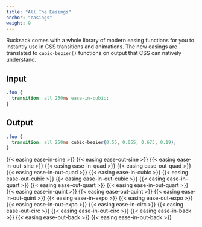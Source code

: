 ```yaml
---
title: "All The Easings"
anchor: "easings"
weight: 9
---
```

Rucksack comes with a whole library of modern easing functions for you to instantly use in CSS transitions and animations. The new easings are translated to `cubic-bezier()` functions on output that CSS can natively understand.

## Input
```css
.foo {
  transition: all 250ms ease-in-cubic;
}
```
## Output
```css
.foo {
  transition: all 250ms cubic-bezier(0.55, 0.055, 0.675, 0.19);
}
```

<div>
  {{< easing ease-in-sine >}}
  {{< easing ease-out-sine >}}
  {{< easing ease-in-out-sine >}}
  {{< easing ease-in-quad >}}
  {{< easing ease-out-quad >}}
  {{< easing ease-in-out-quad >}}
  {{< easing ease-in-cubic >}}
  {{< easing ease-out-cubic >}}
  {{< easing ease-in-out-cubic >}}
  {{< easing ease-in-quart >}}
  {{< easing ease-out-quart >}}
  {{< easing ease-in-out-quart >}}
  {{< easing ease-in-quint >}}
  {{< easing ease-out-quint >}}
  {{< easing ease-in-out-quint >}}
  {{< easing ease-in-expo >}}
  {{< easing ease-out-expo >}}
  {{< easing ease-in-out-expo >}}
  {{< easing ease-in-circ >}}
  {{< easing ease-out-circ >}}
  {{< easing ease-in-out-circ >}}
  {{< easing ease-in-back >}}
  {{< easing ease-out-back >}}
  {{< easing ease-in-out-back >}}
</div>
